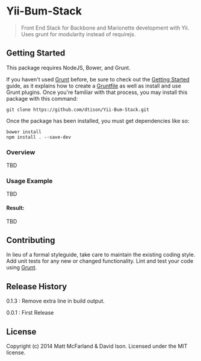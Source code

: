# Yii-Bum-Stack

> Front End Stack for Backbone and Marionette development with Yii. Uses grunt for modularity instead of requirejs.

## Getting Started
This package requires NodeJS, Bower, and Grunt.

If you haven't used [Grunt](http://gruntjs.com/) before, be sure to check out the [Getting Started](http://gruntjs.com/getting-started) guide, as it explains how to create a [Gruntfile](http://gruntjs.com/sample-gruntfile) as well as install and use Grunt plugins. Once you're familiar with that process, you may install this package with this command:

```shell
git clone https://github.com/dtison/Yii-Bum-Stack.git
```

Once the package has been installed, you must get dependencies like so:


```shell
bower install
npm install . --save-dev
```

### Overview

TBD

### Usage Example

TBD

#### Result:
TBD


## Contributing
In lieu of a formal styleguide, take care to maintain the existing coding style. Add unit tests for any new or changed functionality. Lint and test your code using [Grunt](http://gruntjs.com/).

## Release History

0.1.3 : Remove extra line in build output.

0.0.1 : First Release

## License
Copyright (c) 2014 Matt McFarland & David Ison. Licensed under the MIT license.
